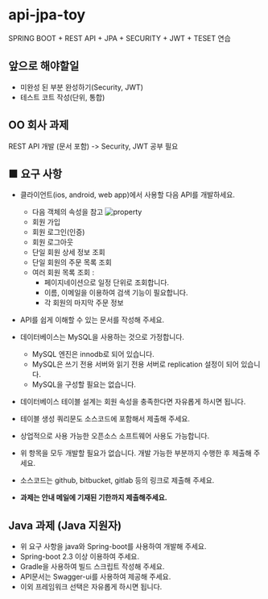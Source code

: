 # api-jpa-toy
SPRING BOOT + REST API  + JPA + SECURITY + JWT + TESET 연습



## 앞으로 해야할일

- 미완성 된 부분 완성하기(Security, JWT)
- 테스트 코트 작성(단위, 통합)

## OO 회사 과제

REST API 개발 (문서 포함) -> Security, JWT 공부 필요 

## ■ 요구 사항

- 클라이언트(ios, android, web app)에서 사용할 다음 API를 개발하세요.
    - 다음 객체의 속성을 참고
      ![property](https://user-images.githubusercontent.com/12853110/182277654-47433e9f-5641-499f-92a6-3428b6a11309.png)
    - 회원 가입
    - 회원 로그인(인증)
    - 회원 로그아웃
    - 단일 회원 상세 정보 조회
    - 단일 회원의 주문 목록 조회
    - 여러 회원 목록 조회 :
        - 페이지네이션으로 일정 단위로 조회합니다.
        - 이름, 이메일을 이용하여 검색 기능이 필요합니다.
        - 각 회원의 마지막 주문 정보

- API를 쉽게 이해할 수 있는 문서를 작성해 주세요.
- 데이터베이스는 MySQL을 사용하는 것으로 가정합니다.
    - MySQL 엔진은 innodb로 되어 있습니다.
    - MySQL은 쓰기 전용 서버와 읽기 전용 서버로 replication 설정이 되어 있습니다.
    - MySQL을 구성할 필요는 없습니다.
- 데이터베이스 테이블 설계는 회원 속성을 충족한다면 자유롭게 하시면 됩니다.
- 테이블 생성 쿼리문도 소스코드에 포함해서 제출해 주세요.
- 상업적으로 사용 가능한 오픈소스 소프트웨어 사용도 가능합니다.
- 위 항목을 모두 개발할 필요가 없습니다. 개발 가능한 부분까지 수행한 후 제출해 주세요.
- 소스코드는 github, bitbucket, gitlab 등의 링크로 제출해 주세요.
- **과제는 안내 메일에 기재된 기한까지 제출해주세요.**


## Java 과제 (Java 지원자)

- 위 요구 사항을 java와 Spring-boot를 사용하여 개발해 주세요.
- Spring-boot 2.3 이상 이용하여 주세요.
- Gradle을 사용하여 빌드 스크립트 작성해 주세요.
- API문서는 Swagger-ui를 사용하여 제공해 주세요.
- 이외 프레임워크 선택은 자유롭게 하시면 됩니다.
